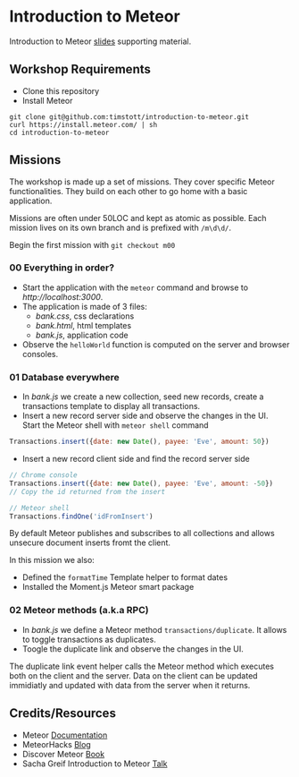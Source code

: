 # Introduction to Meteor

Introduction to Meteor [slides](https://docs.google.com/presentation/d/1rEkZYE6CuxQmnPCdTq8k-9F_wXo2eEHXbuD627buw-Y) supporting material.

## Workshop Requirements

- Clone this repository  
- Install Meteor

```
git clone git@github.com:timstott/introduction-to-meteor.git
curl https://install.meteor.com/ | sh
cd introduction-to-meteor
```

## Missions

The workshop is made up a set of missions. They cover specific Meteor
functionalities. They build on each other to go home with a basic application.

Missions are often under 50LOC and kept as atomic as possible.
Each mission lives on its own branch and is prefixed with `/m\d\d/`.

Begin the first mission with `git checkout m00`

### 00 Everything in order?
- Start the application with the `meteor` command and
browse to *http://localhost:3000*.
- The application is made of 3 files:
  - *bank.css*, css declarations
  - *bank.html*, html templates
  - *bank.js*, application code
- Observe the `helloWorld` function is computed on the server and browser
consoles.

### 01 Database everywhere
- In *bank.js* we create a new collection, seed new records, create
a transactions template to display all transactions.
- Insert a new record server side and observe the changes in the UI.  
Start the Meteor shell with `meteor shell` command
```javascript
Transactions.insert({date: new Date(), payee: 'Eve', amount: 50})
```
- Insert a new record client side and find the record
server side  
```javascript
// Chrome console
Transactions.insert({date: new Date(), payee: 'Eve', amount: -50})
// Copy the id returned from the insert
```  
```javascript
// Meteor shell
Transactions.findOne('idFromInsert')
```

By default Meteor publishes and subscribes to all collections and allows
unsecure document inserts fromt the client.

In this mission we also:
- Defined the `formatTime` Template helper to format dates
- Installed the Moment.js Meteor smart package

### 02 Meteor methods (a.k.a RPC)
- In *bank.js* we define a Meteor method `transactions/duplicate`. It allows to
toggle transactions as duplicates.
- Toogle the duplicate link and observe the changes in the UI.

The duplicate link event helper calls the Meteor method which executes both
on the client and the server. Data on the client can be updated immidiatly and
updated with data from the server when it returns.

## Credits/Resources

- Meteor [Documentation](http://docs.meteor.com/#/full/)
- MeteorHacks [Blog](https://meteorhacks.com/)
- Discover Meteor [Book](https://www.discovermeteor.com/)
- Sacha Greif Introduction to Meteor [Talk](https://www.youtube.com/watch?v=q9pA2xApdY0)
